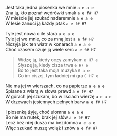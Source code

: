 Jest taka jedna piosenka we mnie  `a e a e`  
Zna ją, kto poznał wędrówki smak  `a e f# H7`  
W mieście jej szukać nadaremnie  `a e a e`  
W lesie zanuci ją każdy ptak   `a e f# H7`  

Tyle jest nowa o ile stara  `a e a e`  
Tyle jej we mnie, co za mną jest   `a e f# H7`  
Niczyja jak ten wiatr w konarach  `a e a e`  
Choć czasem czuje ją wiele serc   `a e f# H7`  

> Widzę ją, kiedy oczy zamykam  `e H7 e`  
> Słyszę ją, kiedy cisza trwa  `e H7 e`  
> Bo to jest taka moja muzyka  `G a e`  
> Co im ciszej, tym ładniej mi gra  `C H7 e`  

Nie ma jej w wierszach, co na papierze  `a e a e`  
Spisane z wiarą w słowa prawd   `a e f# H7`  
W górach jej szukam, bo w liściach wierzę  `a e a e`  
W drzewach jesiennych pełnych barw   `a e f# H7`  

I piosenką żyję, choć ułomna  `a e a e`  
Bo nie ma nutek, brak jej słów     `a e f# H7`  
Lecz bez niej dusza ma bezdomna  `a e a e`  
Więc szukać muszę wciąż i znów    `a e f# H7`  
